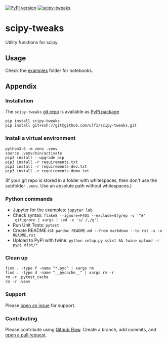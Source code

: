 [![PyPI version](https://badge.fury.io/py/scipy-tweaks.svg)](https://badge.fury.io/py/scipy-tweaks)
[![scipy-tweaks](https://snyk.io/advisor/python/scipy-tweaks/badge.svg)](https://snyk.io/advisor/python/scipy-tweaks)


# scipy-tweaks
Utility functions for scipy.


## Usage
Check the [examples](http://github.com/ulf1/scipy-tweaks/examples) folder for notebooks.


## Appendix


### Installation
The `scipy-tweaks` [git repo](http://github.com/ulf1/scipy-tweaks) is available as [PyPi package](https://pypi.org/project/scipy-tweaks)

```
pip install scipy-tweaks
pip install git+ssh://git@github.com/ulf1/scipy-tweaks.git
```

### Install a virtual environment

```
python3.6 -m venv .venv
source .venv/bin/activate
pip3 install --upgrade pip
pip3 install -r requirements.txt
pip3 install -r requirements-dev.txt
pip3 install -r requirements-demo.txt
```

(If your git repo is stored in a folder with whitespaces, then don't use the subfolder `.venv`. Use an absolute path without whitespaces.)

### Python commands

* Jupyter for the examples: `jupyter lab`
* Check syntax: `flake8 --ignore=F401 --exclude=$(grep -v '^#' .gitignore | xargs | sed -e 's/ /,/g')`
* Run Unit Tests: `pytest`
* Create README.rst: `pandoc README.md --from markdown --to rst -s -o README.rst`
* Upload to PyPi with twine: `python setup.py sdist && twine upload -r pypi dist/*`

### Clean up 

```
find . -type f -name "*.pyc" | xargs rm
find . -type d -name "__pycache__" | xargs rm -r
rm -r .pytest_cache
rm -r .venv
```

### Support
Please [open an issue](https://github.com/ulf1/scipy-tweaks/issues/new) for support.


### Contributing
Please contribute using [Github Flow](https://guides.github.com/introduction/flow/). Create a branch, add commits, and [open a pull request](https://github.com/ulf1/scipy-tweaks/compare/).
